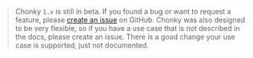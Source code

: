 <div class="unstable-warning">

> Chonky `1.x` is still in beta. If you found a bug or want to request a feature, please
> [create an issue](https://github.com/TimboKZ/Chonky/issues) on GitHub. Chonky was
> also designed to be very flexible, so if you have a use case that is not described
> in the docs, please create an issue. There is a good change your use case is
> supported, just not documented.

</div>
